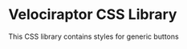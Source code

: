 Velociraptor CSS Library
========================

This CSS library contains styles for generic buttons